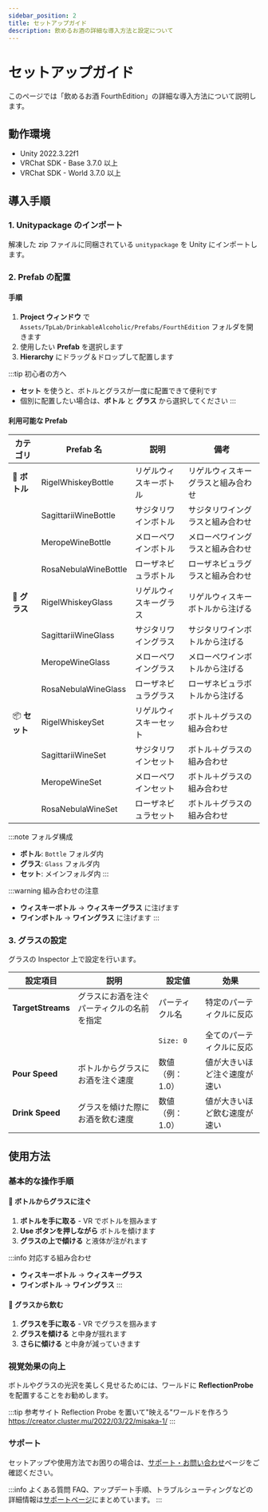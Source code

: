 ```yaml
---
sidebar_position: 2
title: セットアップガイド
description: 飲めるお酒の詳細な導入方法と設定について
---
```


# セットアップガイド

このページでは「飲めるお酒 FourthEdition」の詳細な導入方法について説明します。

## 動作環境

- Unity 2022.3.22f1
- VRChat SDK - Base 3.7.0 以上
- VRChat SDK - World 3.7.0 以上

## 導入手順

### 1. Unitypackage のインポート

解凍した zip ファイルに同梱されている `unitypackage` を Unity にインポートします。

### 2. Prefab の配置

#### 手順

1. **Project ウィンドウ** で `Assets/TpLab/DrinkableAlcoholic/Prefabs/FourthEdition` フォルダを開きます
2. 使用したい **Prefab** を選択します
3. **Hierarchy** にドラッグ＆ドロップして配置します

:::tip 初心者の方へ

- **セット** を使うと、ボトルとグラスが一度に配置できて便利です
- 個別に配置したい場合は、**ボトル** と **グラス** から選択してください
  :::

#### 利用可能な Prefab

| カテゴリ      | Prefab 名            | 説明                   | 備考                               |
| ------------- | -------------------- | ---------------------- | ---------------------------------- |
| 🍾 **ボトル** | RigelWhiskeyBottle   | リゲルウィスキーボトル | リゲルウィスキーグラスと組み合わせ |
|               | SagittariiWineBottle | サジタリワインボトル   | サジタリワイングラスと組み合わせ   |
|               | MeropeWineBottle     | メローペワインボトル   | メローペワイングラスと組み合わせ   |
|               | RosaNebulaWineBottle | ローザネビュラボトル   | ローザネビュラグラスと組み合わせ   |
| 🥃 **グラス** | RigelWhiskeyGlass    | リゲルウィスキーグラス | リゲルウィスキーボトルから注げる   |
|               | SagittariiWineGlass  | サジタリワイングラス   | サジタリワインボトルから注げる     |
|               | MeropeWineGlass      | メローペワイングラス   | メローペワインボトルから注げる     |
|               | RosaNebulaWineGlass  | ローザネビュラグラス   | ローザネビュラボトルから注げる     |
| 📦 **セット** | RigelWhiskeySet      | リゲルウィスキーセット | ボトル＋グラスの組み合わせ         |
|               | SagittariiWineSet    | サジタリワインセット   | ボトル＋グラスの組み合わせ         |
|               | MeropeWineSet        | メローペワインセット   | ボトル＋グラスの組み合わせ         |
|               | RosaNebulaWineSet    | ローザネビュラセット   | ボトル＋グラスの組み合わせ         |

:::note フォルダ構成

- **ボトル**: `Bottle` フォルダ内
- **グラス**: `Glass` フォルダ内
- **セット**: メインフォルダ内
  :::

:::warning 組み合わせの注意

- **ウィスキーボトル** → **ウィスキーグラス** に注げます
- **ワインボトル** → **ワイングラス** に注げます
  :::

### 3. グラスの設定

グラスの Inspector 上で設定を行います。

| 設定項目          | 説明                                       | 設定値          | 効果                         |
| ----------------- | ------------------------------------------ | --------------- | ---------------------------- |
| **TargetStreams** | グラスにお酒を注ぐパーティクルの名前を指定 | パーティクル名  | 特定のパーティクルに反応     |
|                   |                                            | `Size: 0`       | 全てのパーティクルに反応     |
| **Pour Speed**    | ボトルからグラスにお酒を注ぐ速度           | 数値（例：1.0） | 値が大きいほど注ぐ速度が速い |
| **Drink Speed**   | グラスを傾けた際にお酒を飲む速度           | 数値（例：1.0） | 値が大きいほど飲む速度が速い |

## 使用方法

### 基本的な操作手順

#### 🍾 ボトルからグラスに注ぐ

1. **ボトルを手に取る** - VR でボトルを掴みます
2. **Use ボタンを押しながら** ボトルを傾けます
3. **グラスの上で傾ける** と液体が注がれます

:::info 対応する組み合わせ

- **ウィスキーボトル** → **ウィスキーグラス**
- **ワインボトル** → **ワイングラス**
  :::

#### 🥃 グラスから飲む

1. **グラスを手に取る** - VR でグラスを掴みます
2. **グラスを傾ける** と中身が揺れます
3. **さらに傾ける** と中身が減っていきます

### 視覚効果の向上

ボトルやグラスの光沢を美しく見せるためには、ワールドに **ReflectionProbe** を配置することをお勧めします。

:::tip 参考サイト
Reflection Probe を置いて"映える"ワールドを作ろう  
https://creator.cluster.mu/2022/03/22/misaka-1/
:::

### サポート

セットアップや使用方法でお困りの場合は、[サポート・お問い合わせ](./support)ページをご確認ください。

:::info よくある質問
FAQ、アップデート手順、トラブルシューティングなどの詳細情報は[サポートページ](./support)にまとめています。
:::
